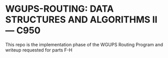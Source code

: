 # WGUPS-ROUTING: DATA STRUCTURES AND ALGORITHMS II — C950
This repo is the implementation phase of the WGUPS Routing Program and writeup requested for parts F-H


